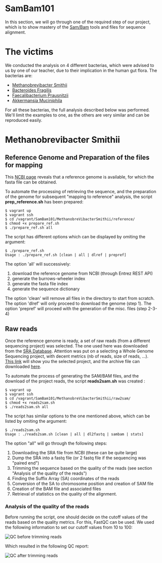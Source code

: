 # SamBam101

In this section, we will go through one of the required step of our
project, which is to show mastery of the
[Sam/Bam](https://samtools.github.io/hts-specs/SAMv1.pdf) tools and
files for sequence alignment.

# The victims

We conducted the analysis on 4 different bacterias, which were advised to us by one of our teacher, due to their implication in the human gut flora. The bacterias are:

- [Methanobrevibacter Smithii](https://en.wikipedia.org/wiki/Methanobrevibacter_smithii)
- [Bacteroides Fragilis](https://en.wikipedia.org/wiki/Bacteroides_fragilis)
- [Faecalibacterium Prausnitzii](https://en.wikipedia.org/wiki/Faecalibacterium_prausnitzii)
- [Akkermansia Muciniphila](https://en.wikipedia.org/wiki/Akkermansia_muciniphila)

For all these bacterias, the full analysis described below was performed. We'll limit the examples to one, as the others are very similar and can be reproduced easily.

# Methanobrevibacter Smithii

## Reference Genome and Preparation of the files for mapping

This [NCBI page](http://www.ncbi.nlm.nih.gov/genome/genomes/821) reveals that a reference genome is available, for which the fasta file can be obtained. 

To automate the processing of retrieving the sequence, and the preparation of the genome for subsequent "mapping to reference" analysis, the script **prep_reference.sh** has been prepared:

```
$ vagrant up
$ vagrant ssh
$ cd /vagrant/SamBam101/MethanobreVibacterSmithii/reference/
$ chmod +x prepare_ref.sh
$ ./prepare_ref.sh all
```

The script has different options which can be displayed by omiting the argument:

```
$ ./prepare_ref.sh
Usage : ./prepare_ref.sh [clean | all | dlref | prepref]
```

The option 'all' will successively:

1. download the reference genome from NCBI (through Entrez REST API)
2. generate the burrows-wheeler index
3. generate the fasta file index
4. generate the sequence dictionary

The option 'clean' will remove all files in the directory to start from scratch.
The option 'dlref' will only proceed to download the genome (step 1).
The option 'prepref' will proceed with the generation of the misc. files (step 2-3-4)

## Raw reads

Once the reference genome is ready, a set of raw reads (from a different sequencing project) was selected. The one used here was downloaded from the [SRA Database](http://www.ncbi.nlm.nih.gov/sra/?term=Methanobrevibacter+smithii). Attention was put on a selecting a Whole Genome Sequencing project, with decent metrics (nb of reads, size of reads, ...). [This link](http://www.ncbi.nlm.nih.gov/sra?term=SRP001946) will show you the selected project, and the archive file can downloaded [here](ftp://ftp-trace.ncbi.nlm.nih.gov/sra/sra-instant/reads/ByRun/sra/SRR/SRR036/SRR036257).

To automate the process of generating the SAM/BAM files, and the download of the project reads, the script **reads2sam.sh** was created :

```
$ vagrant up 
$ vagrant ssh
$ cd /vagrant/SamBam101/MethanobreVibacterSmithii/raw2sam/
$ chmod +x reads2sam.sh
$ ./reads2sam.sh all
```

The script has similar options to the one mentioned above, which can be listed by omiting the argument:

```
$ ./reads2sam.sh
Usage : ./reads2sam.sh [clean | all | dl2fastq | sambam | stats]
```

The option "all" will go through the following steps:

1. Downloading the SRA file from NCBI (these can be quite large)
2. Dump the SRA into a fastq file (or 2 fastq file if the sequencing was "paired end")
3. Trimming the sequence based on the quality of the reads (see section "Analysis of the quality of the reads")
4. Finding the Suffix Array (SA) coordinates of the reads
5. Conversion of the SA to chromosome position and creation of SAM file
6. Creation of the BAM file and associated files
7. Retrieval of statistics on the quality of the alignment.

### Analysis of the quality of the reads

Before running the script, one should decide on the cutoff values of the reads based on the quality metrics. For this, FastQC can be used. We used the following information to set our cutoff values from 10 to 100:

![QC before trimming reads](https://raw.githubusercontent.com/Milt0n/TheOmicians/master/SamBam101/img/QCBefore.png)

Which resulted in the following QC report:

![QC after trimming reads](https://raw.githubusercontent.com/Milt0n/TheOmicians/master/SamBam101/img/QCAfter.png)
